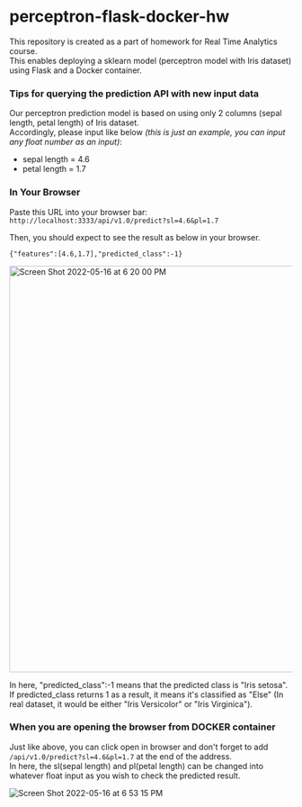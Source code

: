 # perceptron-flask-docker-hw
This repository is created as a part of homework for Real Time Analytics course.<br />
This enables deploying a sklearn model (perceptron model with Iris dataset) using Flask and a Docker container.

### Tips for querying the prediction API with new input data
Our perceptron prediction model is based on using only 2 columns (sepal length, petal length) of Iris dataset.<br />
Accordingly, please input like below *(this is just an example, you can input any float number as an input)*:<br />

- sepal length = 4.6
- petal length = 1.7

### In Your Browser
Paste this URL into your browser bar:<br />
`http://localhost:3333/api/v1.0/predict?sl=4.6&pl=1.7`

Then, you should expect to see the result as below in your browser.
```
{"features":[4.6,1.7],"predicted_class":-1}
```
<img width="722" alt="Screen Shot 2022-05-16 at 6 20 00 PM" src="https://user-images.githubusercontent.com/53321802/168643189-5b3ef26f-6e33-4574-b51d-d59aa8809ade.png">

In here, "predicted_class":-1 means that the predicted class is "Iris setosa".<br /> 
If predicted_class returns 1 as a result, it means it's classified as "Else" (In real dataset, it would be either "Iris Versicolor" or "Iris Virginica").<br />

### When you are opening the browser from DOCKER container
Just like above, you can click open in browser and don't forget to add `/api/v1.0/predict?sl=4.6&pl=1.7` at the end of the address.<br />
In here, the sl(sepal length) and pl(petal length) can be changed into whatever float input as you wish to check the predicted result.

![Screen Shot 2022-05-16 at 6 53 15 PM](https://user-images.githubusercontent.com/53321802/168644107-88fefea1-a302-4c9f-bb1b-5d0fa368350e.png)

